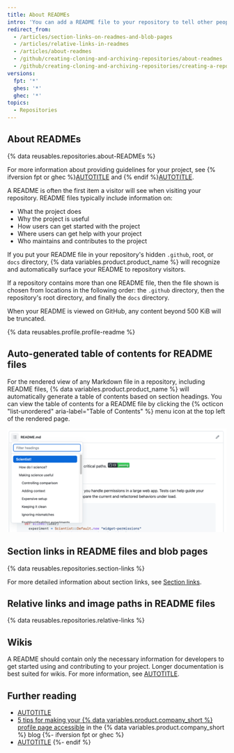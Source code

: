 ```yaml
---
title: About READMEs
intro: 'You can add a README file to your repository to tell other people why your project is useful, what they can do with your project, and how they can use it.'
redirect_from:
  - /articles/section-links-on-readmes-and-blob-pages
  - /articles/relative-links-in-readmes
  - /articles/about-readmes
  - /github/creating-cloning-and-archiving-repositories/about-readmes
  - /github/creating-cloning-and-archiving-repositories/creating-a-repository-on-github/about-readmes
versions:
  fpt: '*'
  ghes: '*'
  ghec: '*'
topics:
  - Repositories
---
```

## About READMEs

{% data reusables.repositories.about-READMEs %}

For more information about providing guidelines for your project, see {% ifversion fpt or ghec %}[AUTOTITLE](/communities/setting-up-your-project-for-healthy-contributions/adding-a-code-of-conduct-to-your-project) and {% endif %}[AUTOTITLE](/communities/setting-up-your-project-for-healthy-contributions).

A README is often the first item a visitor will see when visiting your repository. README files typically include information on:
* What the project does
* Why the project is useful
* How users can get started with the project
* Where users can get help with your project
* Who maintains and contributes to the project

If you put your README file in your repository's hidden `.github`, root, or `docs` directory, {% data variables.product.product_name %} will recognize and automatically surface your README to repository visitors.

If a repository contains more than one README file, then the file shown is chosen from locations in the following order: the `.github` directory, then the repository's root directory, and finally the `docs` directory.

When your README is viewed on GitHub, any content beyond 500 KiB will be truncated.

{% data reusables.profile.profile-readme %}

## Auto-generated table of contents for README files

For the rendered view of any Markdown file in a repository, including README files, {% data variables.product.product_name %} will automatically generate a table of contents based on section headings. You can view the table of contents for a README file by clicking the {% octicon "list-unordered" aria-label="Table of Contents" %} menu icon at the top left of the rendered page.

![Screenshot of the README for a repository. In the upper-left corner, a dropdown menu, labeled with a list icon, is expanded to show a table of contents.](/assets/images/help/repository/readme-automatic-toc.png)

## Section links in README files and blob pages

{% data reusables.repositories.section-links %}

For more detailed information about section links, see [Section links](/get-started/writing-on-github/getting-started-with-writing-and-formatting-on-github/basic-writing-and-formatting-syntax#section-links).

## Relative links and image paths in README files

{% data reusables.repositories.relative-links %}

## Wikis

A README should contain only the necessary information for developers to get started using and contributing to your project. Longer documentation is best suited for wikis. For more information, see [AUTOTITLE](/communities/documenting-your-project-with-wikis/about-wikis).

## Further reading

* [AUTOTITLE](/repositories/working-with-files/managing-files/adding-a-file-to-a-repository)
* [5 tips for making your {% data variables.product.company_short %} profile page accessible](https://github.blog/2023-10-26-5-tips-for-making-your-github-profile-page-accessible/) in the {% data variables.product.company_short %} blog
{%- ifversion fpt or ghec %}
* [AUTOTITLE](/codespaces/setting-up-your-project-for-codespaces/setting-up-your-repository/adding-a-codespaces-badge)
{%- endif %}
